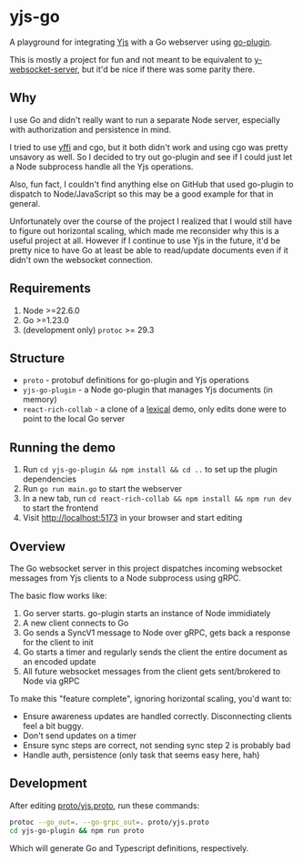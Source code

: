 # yjs-go

A playground for integrating [Yjs](https://yjs.dev/) with a Go webserver using
[go-plugin](https://github.com/hashicorp/go-plugin).

This is mostly a project for fun and not meant to be equivalent to
[y-websocket-server](https://github.com/yjs/y-websocket-server/), but it'd be
nice if there was some parity there.

## Why

I use Go and didn't really want to run a separate Node server, especially with
authorization and persistence in mind.

I tried to use [yffi](https://github.com/y-crdt/y-crdt/tree/main/yffi) and cgo,
but it both didn't work and using cgo was pretty unsavory as well. So I decided
to try out go-plugin and see if I could just let a Node subprocess handle all
the Yjs operations.

Also, fun fact, I couldn't find anything else on GitHub that used go-plugin to
dispatch to Node/JavaScript so this may be a good example for that in general.

Unfortunately over the course of the project I realized that I would still have
to figure out horizontal scaling, which made me reconsider why this is a useful
project at all. However if I continue to use Yjs in the future, it'd be pretty
nice to have Go at least be able to read/update documents even if it didn't
own the websocket connection.

## Requirements

1. Node >=22.6.0
2. Go >=1.23.0
3. (development only) `protoc` >= 29.3

## Structure

- `proto` - protobuf definitions for go-plugin and Yjs operations
- `yjs-go-plugin` - a Node go-plugin that manages Yjs documents (in memory)
- `react-rich-collab` - a clone of a [lexical](https://github.com/facebook/lexical/tree/4bdf6148e9d3e439139f4f23429833a327b7ef30/examples/react-rich-collab) demo, only edits done were to point to the local Go server

## Running the demo

1. Run `cd yjs-go-plugin && npm install && cd ..` to set up the plugin dependencies
2. Run `go run main.go` to start the webserver
3. In a new tab, run `cd react-rich-collab && npm install && npm run dev` to start the frontend
4. Visit [http://localhost:5173](http://localhost:5173) in your browser and start editing

## Overview

The Go websocket server in this project dispatches incoming websocket messages
from Yjs clients to a Node subprocess using gRPC.

The basic flow works like:

1. Go server starts. go-plugin starts an instance of Node immidiately
2. A new client connects to Go
3. Go sends a SyncV1 message to Node over gRPC, gets back a response for the client to init
4. Go starts a timer and regularly sends the client the entire document as an encoded update
5. All future websocket messages from the client gets sent/brokered to Node via gRPC

To make this "feature complete", ignoring horizontal scaling, you'd want to:

- Ensure awareness updates are handled correctly. Disconnecting clients feel a bit buggy.
- Don't send updates on a timer
- Ensure sync steps are correct, not sending sync step 2 is probably bad
- Handle auth, persistence (only task that seems easy here, hah)

## Development

After editing [proto/yjs.proto](proto/yjs.proto), run these commands:

```bash
protoc --go_out=. --go-grpc_out=. proto/yjs.proto
cd yjs-go-plugin && npm run proto
```

Which will generate Go and Typescript definitions, respectively.
